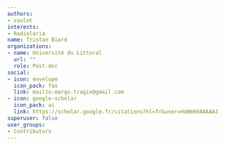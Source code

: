 ```yaml
---
authors:
- vaulot
interests:
- Radiolaria
name: Tristan Biard
organizations:
- name: Université du Littoral
  url: ""
  role: Post-doc
social:
- icon: envelope
  icon_pack: fas
  link: mailto:margo.tragin@gmail.com
- icon: google-scholar
  icon_pack: ai
  link: https://scholar.google.fr/citations?hl=fr&user=HoWm668AAAAJ
superuser: false
user_groups:
- Contributors
---
```


